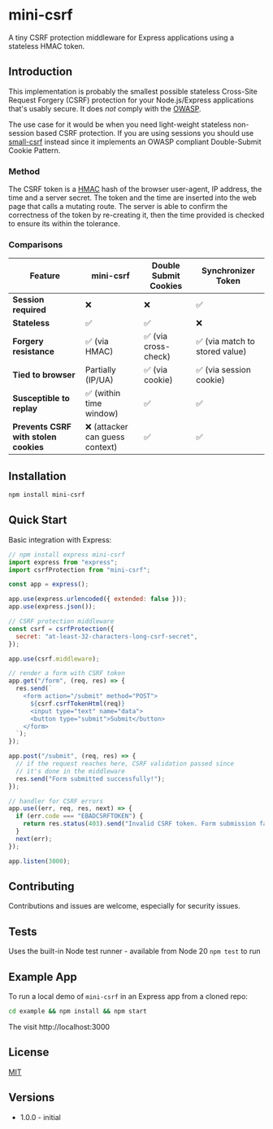 # mini-csrf

A tiny CSRF protection middleware for Express applications using a stateless HMAC token.

## Introduction

This implementation is probably the smallest possible stateless Cross-Site Request Forgery (CSRF) protection for your Node.js/Express applications that's usably secure. It does *not* comply with the [OWASP]((https://cheatsheetseries.owasp.org/cheatsheets/Cross-Site_Request_Forgery_Prevention_Cheat_Sheet.html)).

The use case for it would be when you need light-weight stateless non-session based CSRF protection. If you are using sessions you should use [small-csrf](https://www.npmjs.com/package/small-csrf) instead since it implements an OWASP compliant Double-Submit Cookie Pattern.

### Method
The CSRF token is a [HMAC](https://en.wikipedia.org/wiki/HMAC) hash of the browser user-agent, IP address, the time and a server secret. The token and the time are inserted into the web page that calls a mutating route. The server is able to confirm the correctness of the token by re-creating it, then the time provided is checked to ensure its within the tolerance.

### Comparisons

| Feature                               | mini-csrf                      | Double Submit Cookies | Synchronizer Token            |
| ------------------------------------- | ------------------------------ | --------------------- | ----------------------------- |
| **Session required**                  | ❌                              | ❌                     | ✅                             |
| **Stateless**                         | ✅                              | ✅                     | ❌                             |
| **Forgery resistance**                | ✅ (via HMAC)                   | ✅ (via cross-check)   | ✅ (via match to stored value) |
| **Tied to browser**                   | Partially (IP/UA)              | ✅ (via cookie)        | ✅ (via session cookie)        |
| **Susceptible to replay**             | ✅ (within time window)         | ✅                     | ✅                             |
| **Prevents CSRF with stolen cookies** | ❌ (attacker can guess context) | ✅                     | ✅                             |


## Installation

```bash
npm install mini-csrf
```

## Quick Start

Basic integration with Express:

```javascript
// npm install express mini-csrf
import express from "express";
import csrfProtection from "mini-csrf";

const app = express();

app.use(express.urlencoded({ extended: false }));
app.use(express.json());

// CSRF protection middleware
const csrf = csrfProtection({
  secret: "at-least-32-characters-long-csrf-secret",
});

app.use(csrf.middleware);

// render a form with CSRF token
app.get("/form", (req, res) => {
  res.send(`
    <form action="/submit" method="POST">
      ${csrf.csrfTokenHtml(req)}
      <input type="text" name="data">
      <button type="submit">Submit</button>
    </form>
  `);
});

app.post("/submit", (req, res) => {
  // if the request reaches here, CSRF validation passed since
  // it's done in the middleware
  res.send("Form submitted successfully!");
});

// handler for CSRF errors
app.use((err, req, res, next) => {
  if (err.code === "EBADCSRFTOKEN") {
    return res.status(403).send("Invalid CSRF token. Form submission failed.");
  }
  next(err);
});

app.listen(3000);
```

## Contributing

Contributions and issues are welcome, especially for security issues.

## Tests

Uses the built-in Node test runner - available from Node 20
`npm test` to run

## Example App

To run a local demo of `mini-csrf` in an Express app from a cloned repo:

```bash
cd example && npm install && npm start
```
The visit http://localhost:3000

## License

[MIT](LICENSE)

## Versions
- 1.0.0 - initial

